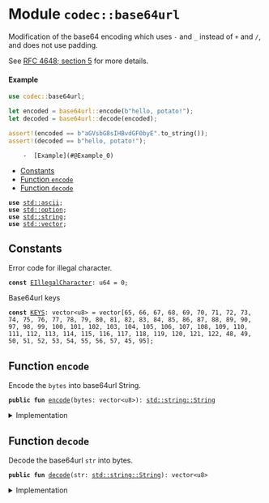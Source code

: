 
<a name="codec_base64url"></a>

# Module `codec::base64url`

Modification of the base64 encoding which uses <code>-</code> and <code>_</code> instead of <code>+</code>
and <code>/</code>, and does not use padding.

See [RFC 4648; section 5](https://datatracker.ietf.org/doc/html/rfc4648#section-5)
for more details.


<a name="@Example_0"></a>

#### Example

```rust
use codec::base64url;

let encoded = base64url::encode(b"hello, potato!");
let decoded = base64url::decode(encoded);

assert!(encoded == b"aGVsbG8sIHBvdGF0byE".to_string());
assert!(decoded == b"hello, potato!");
```


        -  [Example](#@Example_0)
-  [Constants](#@Constants_1)
-  [Function `encode`](#codec_base64url_encode)
-  [Function `decode`](#codec_base64url_decode)


<pre><code><b>use</b> <a href="../../.doc-deps/std/ascii.md#std_ascii">std::ascii</a>;
<b>use</b> <a href="../../.doc-deps/std/option.md#std_option">std::option</a>;
<b>use</b> <a href="../../.doc-deps/std/string.md#std_string">std::string</a>;
<b>use</b> <a href="../../.doc-deps/std/vector.md#std_vector">std::vector</a>;
</code></pre>



<a name="@Constants_1"></a>

## Constants


<a name="codec_base64url_EIllegalCharacter"></a>

Error code for illegal character.


<pre><code><b>const</b> <a href="./base64url.md#codec_base64url_EIllegalCharacter">EIllegalCharacter</a>: u64 = 0;
</code></pre>



<a name="codec_base64url_KEYS"></a>

Base64url keys


<pre><code><b>const</b> <a href="./base64url.md#codec_base64url_KEYS">KEYS</a>: vector&lt;u8&gt; = vector[65, 66, 67, 68, 69, 70, 71, 72, 73, 74, 75, 76, 77, 78, 79, 80, 81, 82, 83, 84, 85, 86, 87, 88, 89, 90, 97, 98, 99, 100, 101, 102, 103, 104, 105, 106, 107, 108, 109, 110, 111, 112, 113, 114, 115, 116, 117, 118, 119, 120, 121, 122, 48, 49, 50, 51, 52, 53, 54, 55, 56, 57, 45, 95];
</code></pre>



<a name="codec_base64url_encode"></a>

## Function `encode`

Encode the <code>bytes</code> into base64url String.


<pre><code><b>public</b> <b>fun</b> <a href="./base64url.md#codec_base64url_encode">encode</a>(bytes: vector&lt;u8&gt;): <a href="../../.doc-deps/std/string.md#std_string_String">std::string::String</a>
</code></pre>



<details>
<summary>Implementation</summary>


<pre><code><b>public</b> <b>fun</b> <a href="./base64url.md#codec_base64url_encode">encode</a>(bytes: vector&lt;u8&gt;): String {
    <a href="./base64.md#codec_base64_encode_impl">base64::encode_impl</a>!(bytes, <a href="./base64url.md#codec_base64url_KEYS">KEYS</a>, <b>true</b>)
}
</code></pre>



</details>

<a name="codec_base64url_decode"></a>

## Function `decode`

Decode the base64url <code>str</code> into bytes.


<pre><code><b>public</b> <b>fun</b> <a href="./base64url.md#codec_base64url_decode">decode</a>(str: <a href="../../.doc-deps/std/string.md#std_string_String">std::string::String</a>): vector&lt;u8&gt;
</code></pre>



<details>
<summary>Implementation</summary>


<pre><code><b>public</b> <b>fun</b> <a href="./base64url.md#codec_base64url_decode">decode</a>(str: String): vector&lt;u8&gt; {
    <a href="./base64.md#codec_base64_decode_impl">base64::decode_impl</a>!(str, <a href="./base64url.md#codec_base64url_KEYS">KEYS</a>, <b>true</b>)
}
</code></pre>



</details>
